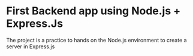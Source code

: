 # First Backend app using Node.js + Express.Js
The project is a practice to hands on the Node.js environment to create a server in Express.js